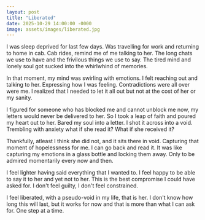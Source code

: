 ```yaml
---
layout: post
title: "Liberated"
date: 2025-10-29 14:00:00 -0000
image: assets/images/liberated.jpg
---
```


I was sleep deprived for last few days. Was travelling for work and returning to home in cab. Cab rides, remind me of me talking to her. The long chats we use to have and the frivilous things we use to say. The tired mind and lonely soul got sucked into the whirlwhind of memories. 

In that moment, my mind was swirling with emotions. I felt reaching out and talking to her. Expressing how I was feeling. Contradictions were all over were me. I realized that I needed to let it all out but not at the cost of her or my sanity. 

I figured for someone who has blocked me and cannot unblock me now, my letters would never be delivered to her. So I took a leap of faith and poured my heart out to her. Bared my soul into a letter. I shot it across into a void. Trembling with anxiety what if she read it? What if she received it? 

Thankfully, atleast I think she did not, and it sits there in void. Capturing that moment of hopelessness for me. I can go back and read it. It was like capturing my emotions in a glass bottle and locking them away. Only to be admired momentarily every now and then. 

I feel lighter having said everything that I wanted to. I feel happy to be able to say it to her and yet not to her. This is the best compromise I could have asked for. I don't feel guilty, I don't feel constrained. 

I feel liberated, with a pseudo-void in my life, that is her. I don't know how long this will last, but it works for now and that is more than what I can ask for. One step at a time. 
